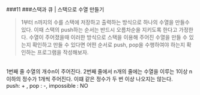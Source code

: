 ###11
###스택과 큐 | 스택으로 수열 만들기
<br>
> 1부터 n까지의 수를 스택에 저장하고 출력하는 방식으로 하나의 수열을 만들수 있다. 이때 스택의 push하는 순서는 반드시 오름차순을 지키도록 한다고 가정한다. 수열이 주어졌을때 이러한 방식으로 스택을 이용해 주어진 수열을 만들 수 있는지 확인하고 만들 수 있다면 어떤 순서로 push, pop을 수행하여야 하는지 확인하는 프로그램을 작성해보자. 
<br>
1번째 줄 수열의 개수n이 주어진다. 2번째 줄에서 n개의 줄에는 수열을 이루는 1이상 n이하의 정수가 1개씩 주어진다. 이떄 같은 정수가 두 번 이상 나오지는 않는다. 
<br>
push: + , pop : -, impossible : NO

